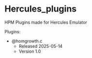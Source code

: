 # Hercules_plugins
HPM Plugins made for Hercules Emulator

Plugins:
- @homgrowth.c
    - Released 2025-05-14
    - Version 1.0
